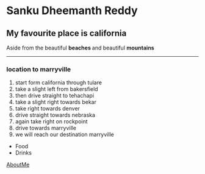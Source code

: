 <h1>Sanku Dheemanth Reddy</h1>
<h2>My favourite place is california</h2>
<p>Aside from the beautiful <b> beaches </b> and beautiful <b> mountains </b></p>
<hr>  </hr>
<h3>location to marryville</h3>
<ol>
<li>start form california through tulare</li>
<li>take a slight left from bakersfield</li>
<li>then drive straight to tehachapi</li>
<li>take a slight right towards bekar</li>
<li>take right towards denver</li>
<li>drive straight towards nebraska</li>
<li>again take right on rockpoint</li>
<li>drive towards marryville</li>
<li>we will reach our destination marryville</li>
</ol>
<ul>
<li>Food</li>
<li>Drinks</li>
</ul>
<a href=https://github.com/dheemanthreddy/assignment2-Sanku/blob/main/README.md>AboutMe</a>
